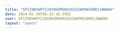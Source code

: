```yaml
---
title: "SP129BVWPY2JQV0HZMGHD201GSWVM6S6MD1JWWGNV"
date: 2024-02-26T08:32:16.558Z
user: SP129BVWPY2JQV0HZMGHD201GSWVM6S6MD1JWWGNV
layout: "users"
---
```

    